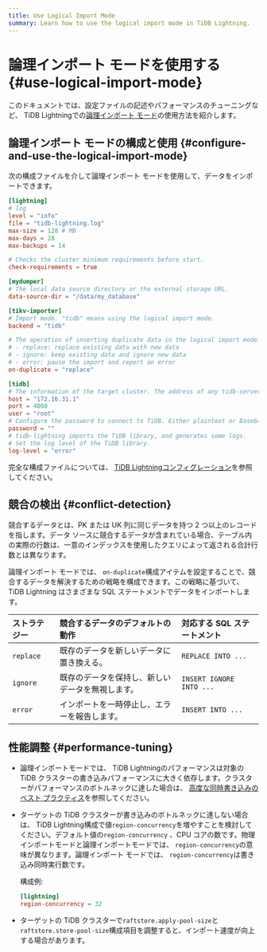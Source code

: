 ```yaml
---
title: Use Logical Import Mode
summary: Learn how to use the logical import mode in TiDB Lightning.
---
```


# 論理インポート モードを使用する {#use-logical-import-mode}

このドキュメントでは、設定ファイルの記述やパフォーマンスのチューニングなど、 TiDB Lightningでの[論理インポート モード](/tidb-lightning/tidb-lightning-logical-import-mode.md)の使用方法を紹介します。

## 論理インポート モードの構成と使用 {#configure-and-use-the-logical-import-mode}

次の構成ファイルを介して論理インポート モードを使用して、データをインポートできます。

```toml
[lightning]
# log
level = "info"
file = "tidb-lightning.log"
max-size = 128 # MB
max-days = 28
max-backups = 14

# Checks the cluster minimum requirements before start.
check-requirements = true

[mydumper]
# The local data source directory or the external storage URL.
data-source-dir = "/data/my_database"

[tikv-importer]
# Import mode. "tidb" means using the logical import mode.
backend = "tidb"

# The operation of inserting duplicate data in the logical import mode.
# - replace: replace existing data with new data
# - ignore: keep existing data and ignore new data
# - error: pause the import and report an error
on-duplicate = "replace"

[tidb]
# The information of the target cluster. The address of any tidb-server from the cluster.
host = "172.16.31.1"
port = 4000
user = "root"
# Configure the password to connect to TiDB. Either plaintext or Base64 encoded.
password = ""
# tidb-lightning imports the TiDB library, and generates some logs.
# Set the log level of the TiDB library.
log-level = "error"
```

完全な構成ファイルについては、 [TiDB Lightningコンフィグレーション](/tidb-lightning/tidb-lightning-configuration.md)を参照してください。

## 競合の検出 {#conflict-detection}

競合するデータとは、PK または UK 列に同じデータを持つ 2 つ以上のレコードを指します。データ ソースに競合するデータが含まれている場合、テーブル内の実際の行数は、一意のインデックスを使用したクエリによって返される合計行数とは異なります。

論理インポート モードでは、 `on-duplicate`構成アイテムを設定することで、競合するデータを解決するための戦略を構成できます。この戦略に基づいて、 TiDB Lightning はさまざまな SQL ステートメントでデータをインポートします。

| ストラテジー    | 競合するデータのデフォルトの動作         | 対応する SQL ステートメント         |
| :-------- | :----------------------- | :----------------------- |
| `replace` | 既存のデータを新しいデータに置き換える。     | `REPLACE INTO ...`       |
| `ignore`  | 既存のデータを保持し、新しいデータを無視します。 | `INSERT IGNORE INTO ...` |
| `error`   | インポートを一時停止し、エラーを報告します。   | `INSERT INTO ...`        |

## 性能調整 {#performance-tuning}

-   論理インポートモードでは、 TiDB Lightningのパフォーマンスは対象の TiDB クラスターの書き込みパフォーマンスに大きく依存します。クラスターがパフォーマンスのボトルネックに達した場合は、 [高度な同時書き込みのベスト プラクティス](/best-practices/high-concurrency-best-practices.md)を参照してください。

-   ターゲットの TiDB クラスターが書き込みのボトルネックに達しない場合は、 TiDB Lightning構成で値`region-concurrency`を増やすことを検討してください。デフォルト値の`region-concurrency` 、CPU コアの数です。物理インポートモードと論理インポートモードでは、 `region-concurrency`の意味が異なります。論理インポート モードでは、 `region-concurrency`は書き込み同時実行数です。

    構成例:

    ```toml
    [lightning]
    region-concurrency = 32
    ```

-   ターゲットの TiDB クラスターで`raftstore.apply-pool-size`と`raftstore.store-pool-size`構成項目を調整すると、インポート速度が向上する場合があります。
